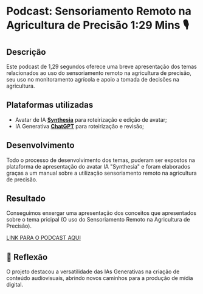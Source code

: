 # Podcast: Sensoriamento Remoto na Agricultura de Precisão 1:29 Mins 🎙️

##  Descrição
Este podcast de 1,29 segundos oferece uma breve apresentação dos temas relacionados ao uso do sensoriamento remoto na agricultura de precisão, seu uso no monitoramento agrícola e apoio a tomada de decisões na agricultura.

## Plataformas utilizadas
- Avatar de IA **[Synthesia](https://app.synthesia.io/)** para roteirização e edição de avatar;
- IA Generativa **[ChatGPT](https://chat.openai.com)** para roteirização e revisão;

##  Desenvolvimento
Todo o processo de desenvolvimento dos temas, puderam ser expostos na plataforma de apresentação do avatar IA "Synthesia" e foram elaborados graças a um manual sobre a utilização sensoriamento remoto na agricultura de precisão.

##  Resultado
Conseguimos enxergar uma apresentação dos conceitos que  apresentados sobre o tema pricipal (O uso do Sensoriamento Remoto na Agricultura de Precisão).

[LINK PARA O PODCAST AQUI](https://share.synthesia.io/bc8e1ac0-95a9-4c39-be27-8b9e3cf81bdb)

## 💭 Reflexão
O projeto destacou a versatilidade das IAs Generativas na criação de conteúdo audiovisuais, abrindo novos caminhos para a produção de mídia digital.
